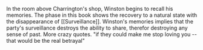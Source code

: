 In the room above Charrington's shop, Winston begins to recall his memories. The phase in this book shows the recovery to a natural state with the disappearance of [[Surveillance]]. Winston's memories implies that the party's surveillance destroys the ability to share, therefor destroying any sense of past.
More crazy quotes.
"if they could make me stop loving you -- that would be the real betrayal"